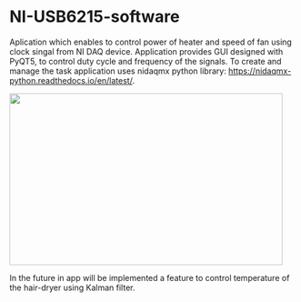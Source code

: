 # NI-USB6215-software

Aplication which enables to control power of heater and speed of fan using clock singal from NI DAQ device. Application provides GUI
designed with PyQT5, to control duty cycle and frequency of the signals. To create and manage the task application uses nidaqmx python
library: https://nidaqmx-python.readthedocs.io/en/latest/.

<img src="https://media.giphy.com/media/j3i998HiDoZZRyqSHV/giphy.gif" width="480" height="302" />

In the future in app will be implemented a feature to control temperature of the hair-dryer using Kalman filter.

